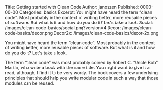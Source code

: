 Title:      Getting started with Clean Code
Author:     janoszen
Published:  0000-00-00
Categories: basics
Excerpt:    You might have heard the term “clean code”. Most probably in the context of writing better, more reusable pieces of software. But what is it and how do you do it? Let's take a look.
Social:     /images/clean-code-basics/social.png?version=4
Decor:      /images/clean-code-basics/decor.png
Decor2x:    /images/clean-code-basics/decor-2x.png

You might have heard the term “clean code”. Most probably in the context of writing better, more reusable pieces of software. But what is it and how do you do it? Let's take a look.

The term “clean code” was most probably coined by Robert C. “Uncle Bob” Martin, who write a book with the same title. You might want to give it a read, although, I find it to be very wordy. The book covers a few underlying principles that should help you write modular code in such a way that those modules can be reused.

